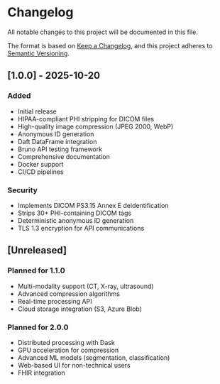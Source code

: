 # Changelog

All notable changes to this project will be documented in this file.

The format is based on [Keep a Changelog](https://keepachangelog.com/en/1.0.0/),
and this project adheres to [Semantic Versioning](https://semver.org/spec/v2.0.0.html).

## [1.0.0] - 2025-10-20

### Added
- Initial release
- HIPAA-compliant PHI stripping for DICOM files
- High-quality image compression (JPEG 2000, WebP)
- Anonymous ID generation
- Daft DataFrame integration
- Bruno API testing framework
- Comprehensive documentation
- Docker support
- CI/CD pipelines

### Security
- Implements DICOM PS3.15 Annex E deidentification
- Strips 30+ PHI-containing DICOM tags
- Deterministic anonymous ID generation
- TLS 1.3 encryption for API communications

## [Unreleased]

### Planned for 1.1.0
- Multi-modality support (CT, X-ray, ultrasound)
- Advanced compression algorithms
- Real-time processing API
- Cloud storage integration (S3, Azure Blob)

### Planned for 2.0.0
- Distributed processing with Dask
- GPU acceleration for compression
- Advanced ML models (segmentation, classification)
- Web-based UI for non-technical users
- FHIR integration

